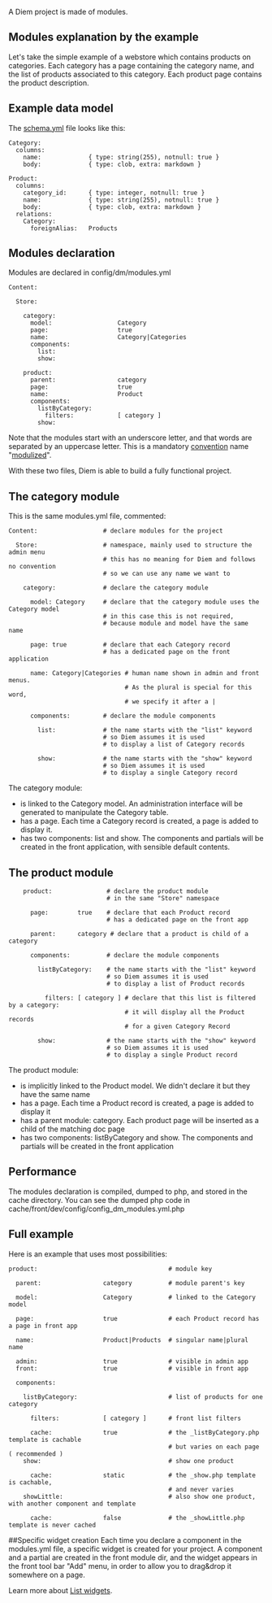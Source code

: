 A Diem project is made of modules.

## Modules explanation by the example

Let's take the simple example of a webstore which contains products on categories.
Each category has a page containing the category name, and the list of products associated to this category.
Each product page contains the product description.

## Example data model
The [schema.yml](page:44#configuration-files:config-doctrine-schema-yml) file looks like this:

    Category:
      columns:
        name:             { type: string(255), notnull: true }
        body:             { type: clob, extra: markdown }

    Product:
      columns:
        category_id:      { type: integer, notnull: true }
        name:             { type: string(255), notnull: true }
        body:             { type: clob, extra: markdown }
      relations:
        Category:
          foreignAlias:   Products

## Modules declaration
Modules are declared in config/dm/modules.yml

    Content:

      Store:

        category:
          model:                  Category
          page:                   true
          name:                   Category|Categories
          components:
            list:
            show:

        product:
          parent:                 category
          page:                   true
          name:                   Product
          components:
            listByCategory:
              filters:            [ category ]
            show:

Note that the modules start with an underscore letter, and that words are separated by an uppercase letter. This is a mandatory [convention](page:38) name "[modulized](page:38#syntaxes:modulized)".

With these two files, Diem is able to build a fully functional project.

## The category module
This is the same modules.yml file, commented:

    Content:                  # declare modules for the project

      Store:                  # namespace, mainly used to structure the admin menu
                              # this has no meaning for Diem and follows no convention
                              # so we can use any name we want to

        category:             # declare the category module

          model: Category     # declare that the category module uses the Category model
                              # in this case this is not required,
                              # because module and model have the same name

          page: true          # declare that each Category record
                              # has a dedicated page on the front application

          name: Category|Categories # human name shown in admin and front menus.
                                    # As the plural is special for this word,
                                    # we specify it after a |

          components:         # declare the module components

            list:             # the name starts with the "list" keyword
                              # so Diem assumes it is used
                              # to display a list of Category records

            show:             # the name starts with the "show" keyword
                              # so Diem assumes it is used
                              # to display a single Category record
The category module:

- is linked to the Category model. An administration interface will be generated to manipulate the Category table.
- has a page. Each time a Category record is created, a page is added to display it.
- has two components: list and show. The components and partials will be created in the front application, with sensible default contents.

## The product module

        product:               # declare the product module
                               # in the same "Store" namespace

          page:        true    # declare that each Product record
                               # has a dedicated page on the front app

          parent:      category # declare that a product is child of a category

          components:          # declare the module components

            listByCategory:    # the name starts with the "list" keyword
                               # so Diem assumes it is used
                               # to display a list of Product records

              filters: [ category ] # declare that this list is filtered by a category:
                                    # it will display all the Product records
                                    # for a given Category Record

            show:              # the name starts with the "show" keyword
                               # so Diem assumes it is used
                               # to display a single Product record

The product module:

- is implicitly linked to the Product model. We didn't declare it but they have the same name
- has a page. Each time a Product record is created, a page is added to display it
- has a parent module: category. Each product page will be inserted as a child of the matching doc page
- has two components: listByCategory and show. The components and partials will be created in the front application

## Performance

The modules declaration is compiled, dumped to php, and stored in the cache directory.
You can see the dumped php code in cache/front/dev/config/config_dm_modules.yml.php

## Full example

Here is an example that uses most possibilities:


    product:                                    # module key

      parent:                 category          # module parent's key

      model:                  Category          # linked to the Category model

      page:                   true              # each Product record has a page in front app

      name:                   Product|Products  # singular name|plural name

      admin:                  true              # visible in admin app
      front:                  true              # visible in front app

      components:

        listByCategory:                         # list of products for one category

          filters:            [ category ]      # front list filters

          cache:              true              # the _listByCategory.php template is cachable
                                                # but varies on each page ( recommended )
        show:                                   # show one product

          cache:              static            # the _show.php template is cachable,
                                                # and never varies
        showLittle:                             # also show one product, with another component and template

          cache:              false             # the _showLittle.php template is never cached

##Specific widget creation
Each time you declare a component in the modules.yml file, a specific widget is created for your project.
A component and a partial are created in the front module dir, and the widget appears in the front tool bar "Add" menu, in order to allow you to drag&drop it somewhere on a page.

Learn more about [List widgets](page:117).